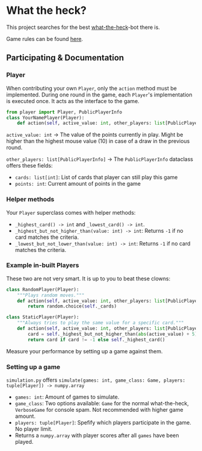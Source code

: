 # What the heck?

This project searches for the best [what-the-heck](https://boardgamegeek.com/boardgame/175/what-the-heck)-bot there is.

Game rules can be found [here](https://en.wikipedia.org/wiki/What_the_Heck%3F#Gameplay).

## Participating & Documentation

### Player

When contributing your own `Player`, only the `action` method must be implemented. During one round in the game, each `Player`'s implementation is executed once. It acts as the interface to the game.

```python
from player import Player, PublicPlayerInfo
class YourNamePlayer(Player):
    def action(self, active_value: int, other_players: list[PublicPlayerInfo]) -> int
```

`active_value: int` -> The value of the points currently in play. Might be higher than the highest mouse value (10) in case of a draw in the previous round.

`other_players: list[PublicPlayerInfo]` -> The `PublicPlayerInfo` dataclass offers these fields:

- `cards: list[int]`: List of cards that player can still play this game
- `points: int`: Current amount of points in the game

### Helper methods

Your `Player` superclass comes with helper methods:

- `_highest_card() -> int` and `_lowest_card() -> int`.
- `_highest_but_not_higher_than(value: int) -> int`: Returns `-1` if no card matches the criteria.
- `_lowest_but_not_lower_than(value: int) -> int`: Returns `-1` if no card matches the criteria.

### Example in-built Players

These two are not very smart. It is up to you to beat these clowns:

```python
class RandomPlayer(Player):
    """Plays random moves."""
    def action(self, active_value: int, other_players: list[PublicPlayerInfo]) -> int:
        return random.choice(self._cards)

class StaticPlayer(Player):
    """Always tries to play the same value for a specific card."""
    def action(self, active_value: int, other_players: list[PublicPlayerInfo]) -> int:
        card = self._highest_but_not_higher_than(abs(active_value) + 5)
        return card if card != -1 else self._highest_card()

```

Measure your performance by setting up a game against them.

### Setting up a game

`simulation.py` offers `simulate(games: int, game_class: Game, players: tuple[Player]) -> numpy.array`

- `games: int`: Amount of games to simulate.
- `game_class`: Two options available: `Game` for the normal what-the-heck, `VerboseGame` for console spam. Not recommended with higher game amount.
- `players: tuple[Player]`: Spefify which players participate in the game. No player limit.
- Returns a `numpy.array` with player scores after all `games` have been played.
